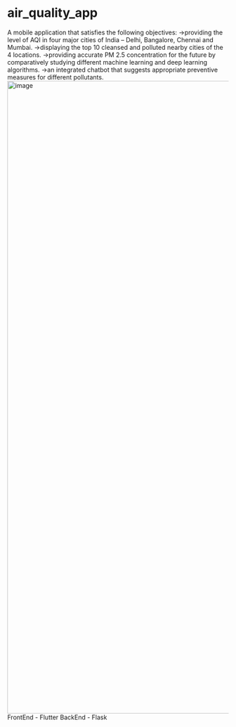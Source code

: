 # air_quality_app
A mobile application that satisfies the following objectives:
	->providing the level of AQI in four major cities of India – Delhi, Bangalore, Chennai and Mumbai.
  ->displaying the top 10 cleansed and polluted nearby cities of the 4 locations. 
	->providing accurate PM 2.5 concentration for the future by comparatively studying different machine learning and deep learning algorithms. 
	->an integrated chatbot that suggests appropriate preventive measures for different pollutants.
<img width="1441" alt="image" src="https://github.com/Harsha-R-2020/AirQI/assets/74779796/d4d3575a-ac55-40ec-8810-aca54a8b435c">
FrontEnd - Flutter
BackEnd - Flask 


